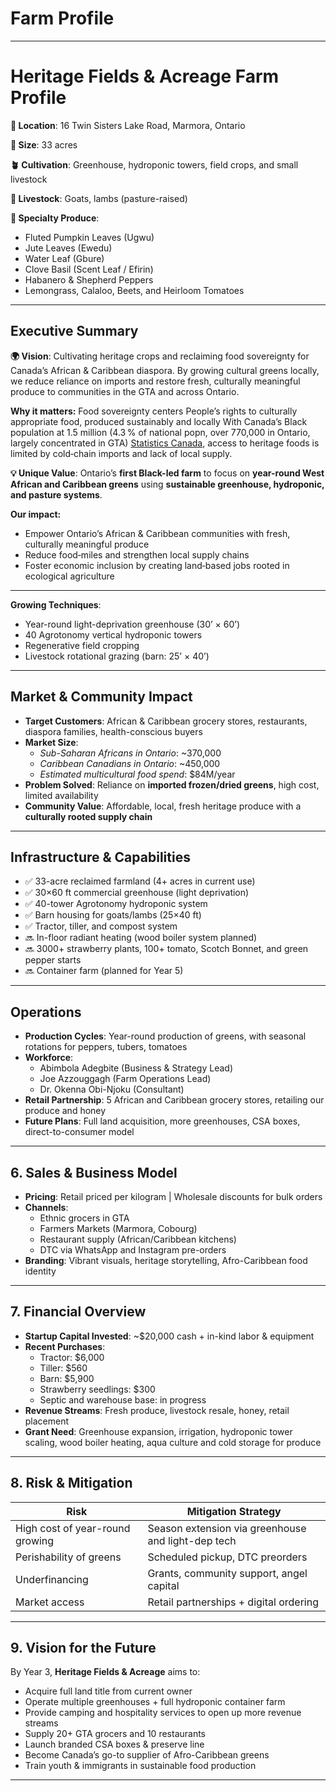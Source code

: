 # Farm Profile

---

# **Heritage Fields & Acreage Farm Profile**

**📍 Location**: 16 Twin Sisters Lake Road, Marmora, Ontario

**📐 Size**: 33 acres

**🪴 Cultivation**: Greenhouse, hydroponic towers, field crops, and small livestock

**🐐 Livestock**: Goats, lambs (pasture-raised)

**🌿 Specialty Produce**:

- Fluted Pumpkin Leaves (Ugwu)
- Jute Leaves (Ewedu)
- Water Leaf (Gbure)
- Clove Basil (Scent Leaf / Efirin)
- Habanero & Shepherd Peppers
- Lemongrass, Calaloo, Beets, and Heirloom Tomatoes

---

## **Executive Summary**

**🌍 Vision**: Cultivating heritage crops and reclaiming food sovereignty for Canada’s African & Caribbean diaspora. By growing cultural greens  locally, we reduce reliance on imports and restore fresh, culturally meaningful produce to communities in the GTA and across Ontario.

**Why it matters:** Food sovereignty centers People’s rights to culturally appropriate food, produced sustainably and locally With Canada’s Black population at 1.5 million (4.3 % of national popn, over 770,000 in Ontario, largely concentrated in GTA)  [Statistics Canada](https://www150.statcan.gc.ca/n1/daily-quotidien/241025/dq241025b-eng.htm?utm_source=chatgpt.com), access to heritage foods is limited by cold‑chain imports and lack of local supply.

**💡 Unique Value**: Ontario’s **first Black-led farm** to focus on **year-round West African and Caribbean greens** using **sustainable greenhouse, hydroponic, and pasture systems**.

**Our impact:**

- Empower Ontario’s African & Caribbean communities with fresh, culturally meaningful produce
- Reduce food‑miles and strengthen local supply chains
- Foster economic inclusion by creating land‑based jobs rooted in ecological agriculture

---

**Growing Techniques**:

- Year-round light-deprivation greenhouse (30’ × 60’)
- 40 Agrotonomy vertical hydroponic towers
- Regenerative field cropping
- Livestock rotational grazing (barn: 25’ × 40’)

---

## **Market & Community Impact**

- **Target Customers**: African & Caribbean grocery stores, restaurants, diaspora families, health-conscious buyers
- **Market Size**:
    - *Sub-Saharan Africans in Ontario*: ~370,000
    - *Caribbean Canadians in Ontario*: ~450,000
    - *Estimated multicultural food spend*: $84M/year
- **Problem Solved**: Reliance on **imported frozen/dried greens**, high cost, limited availability
- **Community Value**: Affordable, local, fresh heritage produce with a **culturally rooted supply chain**

---

## **Infrastructure & Capabilities**

- ✅ 33-acre reclaimed farmland (4+ acres in current use)
- ✅ 30×60 ft commercial greenhouse (light deprivation)
- ✅ 40-tower Agrotonomy hydroponic system
- ✅ Barn housing for goats/lambs (25×40 ft)
- ✅ Tractor, tiller, and compost system
- 🔜 In-floor radiant heating (wood boiler system planned)
- 🔜 3000+ strawberry plants, 100+ tomato, Scotch Bonnet, and green pepper starts
- 🔜 Container farm (planned for Year 5)

---

## **Operations**

- **Production Cycles**: Year-round production of greens, with seasonal rotations for peppers, tubers, tomatoes
- **Workforce**:
    - Abimbola Adegbite (Business & Strategy Lead)
    - Joe Azzouggagh (Farm Operations Lead)
    - Dr. Okenna Obi-Njoku (Consultant)
- **Retail Partnership**: 5 African and Caribbean grocery stores, retailing our produce and honey
- **Future Plans**: Full land acquisition, more greenhouses, CSA boxes, direct-to-consumer model

---

## 6. **Sales & Business Model**

- **Pricing**: Retail priced per kilogram | Wholesale discounts for bulk orders
- **Channels**:
    - Ethnic grocers in GTA
    - Farmers Markets (Marmora, Cobourg)
    - Restaurant supply (African/Caribbean kitchens)
    - DTC via WhatsApp and Instagram pre-orders
- **Branding**: Vibrant visuals, heritage storytelling, Afro-Caribbean food identity

---

## 7. **Financial Overview**

- **Startup Capital Invested**: ~$20,000 cash + in-kind labor & equipment
- **Recent Purchases**:
    - Tractor: $6,000
    - Tiller: $560
    - Barn: $5,900
    - Strawberry seedlings: $300
    - Septic and warehouse base: in progress
- **Revenue Streams**: Fresh produce, livestock resale, honey, retail placement
- **Grant Need**: Greenhouse expansion, irrigation, hydroponic tower scaling, wood boiler heating, aqua culture and cold storage for produce

---

## 8. **Risk & Mitigation**

| Risk | Mitigation Strategy |
| --- | --- |
| High cost of year-round growing | Season extension via greenhouse and light-dep tech |
| Perishability of greens | Scheduled pickup, DTC preorders |
| Underfinancing | Grants, community support, angel capital |
| Market access | Retail partnerships + digital ordering |

---

## 9. **Vision for the Future**

By Year 3, **Heritage Fields & Acreage** aims to:

- Acquire full land title from current owner
- Operate multiple greenhouses + full hydroponic container farm
- Provide camping and hospitality services to open up more revenue streams
- Supply 20+ GTA grocers and 10 restaurants
- Launch branded CSA boxes & preserve line
- Become Canada’s go-to supplier of Afro-Caribbean greens
- Train youth & immigrants in sustainable food production

---